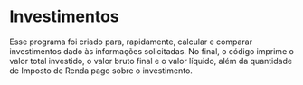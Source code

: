 # Investimentos
Esse programa foi criado para, rapidamente, calcular e comparar investimentos dado às informações solicitadas. 
No final, o código imprime o valor total investido, o valor bruto final e o valor líquido, além da quantidade de Imposto de Renda pago sobre o investimento.
